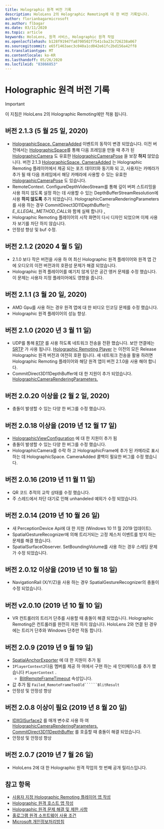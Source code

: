 ```yaml
---
title: Holographic 원격 버전 기록
description: HoloLens 2의 Holographic Remoting에 대 한 버전 기록입니다.
author: florianbagarmicrosoft
ms.author: flbagar
ms.date: 03/11/2020
ms.topic: article
keywords: HoloLens, 원격 서비스, Holographic 원격 작업
ms.openlocfilehash: b128f91947fa8700502f7541cba23c726238a067
ms.sourcegitcommit: e65f1463aec3c040a1cd042e61fc2bd156a42ff8
ms.translationtype: MT
ms.contentlocale: ko-KR
ms.lasthandoff: 05/26/2020
ms.locfileid: "83866853"
---
```

# <a name="holographic-remoting-version-history"></a>Holographic 원격 버전 기록

> [!IMPORTANT]
> 이 지침은 HoloLens 2의 Holographic Remoting에만 적용 됩니다.

## <a name="version-213-may-25-2020"></a>버전 2.1.3 (5 월 25 일, 2020)<a name="v2.1.3"></a>
* [HolographicSpace. CameraAdded](https://docs.microsoft.com/uwp/api/windows.graphics.holographic.holographicspace.cameraadded?view=winrt-18362) 이벤트의 동작이 변경 되었습니다. 이전 버전에서는 [HolographicSpace](https://docs.microsoft.com/uwp/api/windows.graphics.holographic.holographicspace.createnextframe?view=winrt-18362#Windows_Graphics_Holographic_HolographicSpace_CreateNextFrame)를 통해 다음 프레임을 만들 때 추가 된 [HolographicCamera](https://docs.microsoft.com/uwp/api/windows.graphics.holographic.holographiccamera?view=winrt-18362) 도 유효한 [HolographicCameraPose](https://docs.microsoft.com/uwp/api/windows.graphics.holographic.holographiccamerapose?view=winrt-18362) 을 보장 **하지** 않았습니다. 버전 2.1.3 [HolographicSpace. CameraAdded](https://docs.microsoft.com/uwp/api/windows.graphics.holographic.holographicspace.cameraadded?view=winrt-18362) 는 Holographic Remoting 플레이어에서 제공 되는 포즈 데이터와 동기화 되 고, 사용자는 카메라가 추가 될 때 다음 프레임에서 해당 카메라에 사용할 수 있는 유효한 [HolographicCameraPose](https://docs.microsoft.com/uwp/api/windows.graphics.holographic.holographiccamerapose?view=winrt-18362) 도 있습니다.
* RemoteContext. ConfigureDepthVideoStream를 통해 깊이 버퍼 스트리밍을 사용 하지 않도록 설정 하는 데 사용할 수 있는 DepthBufferStreamResolution에 사용 **하지 않도록** 추가 되었습니다. HolographicCameraRenderingParameters를 사용 하는 경우 CommitDirect3D11DepthBuffer는 *E_ILLEGAL_METHOD_CALL*와 함께 실패 합니다 [.](https://docs.microsoft.com/uwp/api/windows.graphics.holographic.holographiccamerarenderingparameters.commitdirect3d11depthbuffer?view=winrt-18362#Windows_Graphics_Holographic_HolographicCameraRenderingParameters_CommitDirect3D11DepthBuffer_Windows_Graphics_DirectX_Direct3D11_IDirect3DSurface_)
* Holographic Remoting 플레이어의 시작 화면이 다시 디자인 되었으며 이제 사용자 보기를 차단 하지 않습니다.
* 안정성 향상 및 buf 수정.

## <a name="version-212-april-5-2020"></a>버전 2.1.2 (2020 4 월 5 일)<a name="v2.1.2"></a>
* 2.1.0 보다 작은 버전을 사용 하 여 최신 Holographic 원격 플레이어와 원격 앱 간에 오디오의 이전 버전과의 호환성 문제가 해결 되었습니다.
* Holographic 원격 플레이어를 예기치 않게 닫은 공간 앵커 문제를 수정 했습니다. 이 문제는 사용자 지정 플레이어에도 영향을 줍니다.

## <a name="version-211-march-20-2020"></a>버전 2.1.1 (3 월 20 일, 2020)<a name="v2.1.1"></a>
* AMD Gpu를 사용 하는 경우 원격 앱에 대 한 비디오 인코딩 문제를 수정 했습니다.
* Holographic 원격 플레이어의 성능 향상.

## <a name="version-210-march-11-2020"></a>버전 2.1.0 (2020 년 3 월 11 일)<a name="v2.1.0"></a>
* UDP를 통해 [RTP](https://en.wikipedia.org/wiki/Real-time_Transport_Protocol) 를 사용 하도록 네트워크 전송을 전환 했습니다. 보안 연결에는 [SRTP](https://en.wikipedia.org/wiki/Secure_Real-time_Transport_Protocol) 가 사용 됩니다. [Holographic Remoting Player](holographic-remoting-player.md) 는 이전의 모든 Release Holographic 원격 버전과 여전히 호환 됩니다. 새 네트워크 전송을 활용 하려면 Holographic Remoting 플레이어와 해당 원격 앱이 버전 2.1.0을 사용 해야 합니다.
* CommitDirect3D11DepthBuffer에 대 한 지원이 추가 되었습니다. [HolographicCameraRenderingParameters.](https://docs.microsoft.com/uwp/api/windows.graphics.holographic.holographiccamerarenderingparameters.commitdirect3d11depthbuffer#Windows_Graphics_Holographic_HolographicCameraRenderingParameters_CommitDirect3D11DepthBuffer_Windows_Graphics_DirectX_Direct3D11_IDirect3DSurface_) 

## <a name="version-2020-february-2-2020"></a>버전 2.0.20 이상을 (2 월 2 일, 2020)<a name="v2.0.20"></a>
* 충돌이 발생할 수 있는 다양 한 버그를 수정 했습니다.

## <a name="version-2018-december-17-2019"></a>버전 2.0.18 이상을 (2019 년 12 월 17 일)<a name="v2.0.18"></a>
* [HolographicViewConfiguration](https://docs.microsoft.com/uwp/api/windows.graphics.holographic.holographicviewconfiguration) 에 대 한 지원이 추가 됨
* 충돌이 발생할 수 있는 다양 한 버그를 수정 했습니다.
* HolographicCamera를 수락 하 고 HolographicFrame에 추가 된 카메라로 표시 하는 데 HolographicSpace. CameraAdded 콜백이 필요한 버그를 수정 했습니다.

## <a name="version-2016-november-11-2019"></a>버전 2.0.16 (2019 년 11 월 11 일)<a name="2.0.16"></a>
* QR 코드 추적의 교착 상태를 수정 했습니다.
* 주 스레드에서 차단 대기로 인해 unhandeled 예외가 수정 되었습니다.

## <a name="version-2014-october-26-2019"></a>버전 2.0.14 (2019 년 10 월 26 일)<a name="v2.0.14"></a>
* 새 PerceptionDevice Api에 대 한 지원 (Windows 10 11 월 2019 업데이트).
* SpatialGestureRecognizer에 의해 트리거되는 고정 제스처 이벤트를 방지 하는 문제를 해결 했습니다.
* SpatialSurfaceObserver. SetBoundingVolume를 사용 하는 경우 스레딩 문제가 수정 되었습니다.

## <a name="version-2012-october-18-2019"></a>버전 2.0.12 이상을 (2019 년 10 월 18 일)<a name="v2.0.12"></a>
* NavigationRail (X/Y/Z)을 사용 하는 경우 SpatialGestureRecognizer의 충돌이 수정 되었습니다.

## <a name="version-2010-october-10-2019"></a>버전 v2.0.10 (2019 년 10 월 10 일)<a name="v2.0.10"></a>
* VR 컨트롤러의 트리거 단추를 사용할 때 충돌이 해결 되었습니다. Holographic Remoting은 컨트롤러를 완전히 지원 하지 않습니다. HoloLens 2와 연결 된 경우에는 트리거 단추와 Windows 단추만 작동 합니다.

## <a name="version-209-september-19-2019"></a>버전 2.0.9 (2019 년 9 월 19 일)<a name="v2.0.9"></a>
* [SpatialAnchorExporter](https://docs.microsoft.com/uwp/api/windows.perception.spatial.spatialanchorexporter) 에 대 한 지원이 추가 됨
* ```IPlayerContext2```다음 멤버를 제공 하 여에서 구현 하는 새 인터페이스를 추가 했습니다 ```PlayerContext``` .
  - [BlitRemoteFrameTimeout](holographic-remoting-create-player.md#BlitRemoteFrameTimeout) 속성입니다.
* 값 추가 됨 ```Failed_RemoteFrameTooOld``````BlitResult```
* 안정성 및 안정성 향상

## <a name="version-208-august-20-2019"></a>버전 2.0.8 이상이 필요 (2019 년 8 월 20 일)<a name="v2.0.8"></a>

* [IDXGISurface2](https://docs.microsoft.com/windows/win32/api/dxgi1_2/nn-dxgi1_2-idxgisurface2) 를 매개 변수로 사용 하 여 [HolographicCameraRenderingParameters. CommitDirect3D11DepthBuffer](https://docs.microsoft.com/uwp/api/windows.graphics.holographic.holographiccamerarenderingparameters.commitdirect3d11depthbuffer) 를 호출할 때 충돌이 해결 되었습니다.
* 안정성 및 안정성 향상

## <a name="version-207-july-26-2019"></a>버전 2.0.7 (2019 년 7 월 26 일)<a name="v2.0.7"></a>

* HoloLens 2에 대 한 Holographic 원격 작업의 첫 번째 공개 릴리스입니다.

## <a name="see-also"></a>참고 항목
* [사용자 지정 Holographic Remoting 플레이어 앱 작성](holographic-remoting-create-player.md)
* [Holographic 원격 호스트 앱 작성](holographic-remoting-create-host.md)
* [Holographic 원격 문제 해결 및 제한 사항](holographic-remoting-troubleshooting.md)
* [홀로그램 원격 소프트웨어 사용 조건](https://docs.microsoft.com/legal/mixed-reality/microsoft-holographic-remoting-software-license-terms)
* [Microsoft 개인정보처리방침](https://go.microsoft.com/fwlink/?LinkId=521839)
